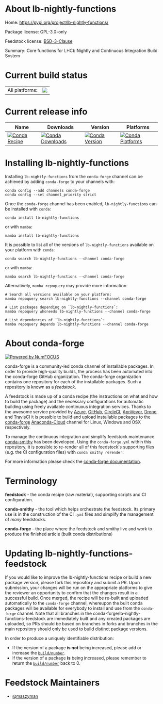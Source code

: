 About lb-nightly-functions
==========================

Home: https://pypi.org/project/lb-nightly-functions/

Package license: GPL-3.0-only

Feedstock license: [BSD-3-Clause](https://github.com/conda-forge/lb-nightly-functions-feedstock/blob/main/LICENSE.txt)

Summary: Core functions for LHCb Nightly and Continuous Integration Build System

Current build status
====================


<table><tr><td>All platforms:</td>
    <td>
      <a href="https://dev.azure.com/conda-forge/feedstock-builds/_build/latest?definitionId=14582&branchName=main">
        <img src="https://dev.azure.com/conda-forge/feedstock-builds/_apis/build/status/lb-nightly-functions-feedstock?branchName=main">
      </a>
    </td>
  </tr>
</table>

Current release info
====================

| Name | Downloads | Version | Platforms |
| --- | --- | --- | --- |
| [![Conda Recipe](https://img.shields.io/badge/recipe-lb--nightly--functions-green.svg)](https://anaconda.org/conda-forge/lb-nightly-functions) | [![Conda Downloads](https://img.shields.io/conda/dn/conda-forge/lb-nightly-functions.svg)](https://anaconda.org/conda-forge/lb-nightly-functions) | [![Conda Version](https://img.shields.io/conda/vn/conda-forge/lb-nightly-functions.svg)](https://anaconda.org/conda-forge/lb-nightly-functions) | [![Conda Platforms](https://img.shields.io/conda/pn/conda-forge/lb-nightly-functions.svg)](https://anaconda.org/conda-forge/lb-nightly-functions) |

Installing lb-nightly-functions
===============================

Installing `lb-nightly-functions` from the `conda-forge` channel can be achieved by adding `conda-forge` to your channels with:

```
conda config --add channels conda-forge
conda config --set channel_priority strict
```

Once the `conda-forge` channel has been enabled, `lb-nightly-functions` can be installed with `conda`:

```
conda install lb-nightly-functions
```

or with `mamba`:

```
mamba install lb-nightly-functions
```

It is possible to list all of the versions of `lb-nightly-functions` available on your platform with `conda`:

```
conda search lb-nightly-functions --channel conda-forge
```

or with `mamba`:

```
mamba search lb-nightly-functions --channel conda-forge
```

Alternatively, `mamba repoquery` may provide more information:

```
# Search all versions available on your platform:
mamba repoquery search lb-nightly-functions --channel conda-forge

# List packages depending on `lb-nightly-functions`:
mamba repoquery whoneeds lb-nightly-functions --channel conda-forge

# List dependencies of `lb-nightly-functions`:
mamba repoquery depends lb-nightly-functions --channel conda-forge
```


About conda-forge
=================

[![Powered by
NumFOCUS](https://img.shields.io/badge/powered%20by-NumFOCUS-orange.svg?style=flat&colorA=E1523D&colorB=007D8A)](https://numfocus.org)

conda-forge is a community-led conda channel of installable packages.
In order to provide high-quality builds, the process has been automated into the
conda-forge GitHub organization. The conda-forge organization contains one repository
for each of the installable packages. Such a repository is known as a *feedstock*.

A feedstock is made up of a conda recipe (the instructions on what and how to build
the package) and the necessary configurations for automatic building using freely
available continuous integration services. Thanks to the awesome service provided by
[Azure](https://azure.microsoft.com/en-us/services/devops/), [GitHub](https://github.com/),
[CircleCI](https://circleci.com/), [AppVeyor](https://www.appveyor.com/),
[Drone](https://cloud.drone.io/welcome), and [TravisCI](https://travis-ci.com/)
it is possible to build and upload installable packages to the
[conda-forge](https://anaconda.org/conda-forge) [Anaconda-Cloud](https://anaconda.org/)
channel for Linux, Windows and OSX respectively.

To manage the continuous integration and simplify feedstock maintenance
[conda-smithy](https://github.com/conda-forge/conda-smithy) has been developed.
Using the ``conda-forge.yml`` within this repository, it is possible to re-render all of
this feedstock's supporting files (e.g. the CI configuration files) with ``conda smithy rerender``.

For more information please check the [conda-forge documentation](https://conda-forge.org/docs/).

Terminology
===========

**feedstock** - the conda recipe (raw material), supporting scripts and CI configuration.

**conda-smithy** - the tool which helps orchestrate the feedstock.
                   Its primary use is in the construction of the CI ``.yml`` files
                   and simplify the management of *many* feedstocks.

**conda-forge** - the place where the feedstock and smithy live and work to
                  produce the finished article (built conda distributions)


Updating lb-nightly-functions-feedstock
=======================================

If you would like to improve the lb-nightly-functions recipe or build a new
package version, please fork this repository and submit a PR. Upon submission,
your changes will be run on the appropriate platforms to give the reviewer an
opportunity to confirm that the changes result in a successful build. Once
merged, the recipe will be re-built and uploaded automatically to the
`conda-forge` channel, whereupon the built conda packages will be available for
everybody to install and use from the `conda-forge` channel.
Note that all branches in the conda-forge/lb-nightly-functions-feedstock are
immediately built and any created packages are uploaded, so PRs should be based
on branches in forks and branches in the main repository should only be used to
build distinct package versions.

In order to produce a uniquely identifiable distribution:
 * If the version of a package **is not** being increased, please add or increase
   the [``build/number``](https://docs.conda.io/projects/conda-build/en/latest/resources/define-metadata.html#build-number-and-string).
 * If the version of a package **is** being increased, please remember to return
   the [``build/number``](https://docs.conda.io/projects/conda-build/en/latest/resources/define-metadata.html#build-number-and-string)
   back to 0.

Feedstock Maintainers
=====================

* [@maszyman](https://github.com/maszyman/)

